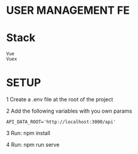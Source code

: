# USER MANAGEMENT FE

# Stack

    Vue
    Vuex

# SETUP
1 Create a .env file at the root of the project

2 Add the following variables with you own params

    API_DATA_ROOT='http://localhost:3000/api'

3 Run: npm install

4 Run: npm run serve